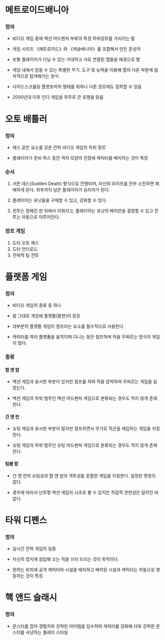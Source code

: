 # 메트로이드배니아

### 정의

*  비디오 게임 중에 액션 어드벤처 부류의 특정 하위장르를 가리키는 말


* 게임 시리즈 《메트로이드》와 《캐슬배니아》를 조합해서 만든 혼성어

* 보통 플레이어가 다닐 수 있는 거대하고 서로 연결된 맵들을 배경으로 함

* 게임 내에서 얻을 수 있는 특별한 무기, 도구 및 능력을 이용해 맵의 다른 부분에 점차적으로 탐색해가는 방식

* 사이드스크롤링 플랫포머의 형태를 취하나 다른 장르에도 접목할 수 있음

* 2000년대 이후 인디 게임을 위주로 큰 유행을 탔음

# 오토 배틀러

### 정의
*  체스 같은 요소를 갖춘 전략 비디오 게임의 하위 장르

* 플레이어가 준비 파스 동안 격자 모양의 전장에 캐릭터를 배치하는 것이 특징

### 순서
1. 서든 데스(Sudden Death) 형식으로 진행되며, 자신의 라이프를 전부 소진하면 패배하게 된다. 최후까지 남은 플레이어가 승리자가 된다.

2. 플레이어는 유닛들을 구매할 수 있고, 강화할 수 있다.

3. 전투는 정해진 판 위에서 이뤄지고, 플레이어는 유닛의 배치만을 결정할 수 있고 전투는 자동으로 이루어진다.

### 장르 게임
1. 도타 오토 체스
2. 도타 언더로드
3. 전략적 팀 전투


# 플랫폼 게임
### 정의

* 비디오 게임의 종류 중 하나

*  말 그대로 게임에 플랫폼(발판)이 등장

*  대부분의 플랫폼 게임이 점프라는 요소를 필수적으로 사용한다. 

*  캐릭터를 여러 플랫폼을 움직이며 다니는 동안 점프하며 적을 무찌르는 방식의 게임이 많다.

### 종류
#### 합 앤 밥
* 액션 게임과 유사한 부분이 있지만 점프를 하여 적을 압박하며 무찌르는 게임을 일컫는다.


* 액션 게임의 하위 범주인 액션 어드벤처 게임으로 분류되는 경우도 적지 않게 존재한다.

#### 건 앤 런
* 슈팅 게임과 유사한 부분이 많지만 점프하면서 무기로 적군을 제압하는 게임을 지칭한다.


* 슈팅 게임의 하위 범주인 슈팅 어드벤처 게임으로 분류되는 경우도 적지 않게 존재한다.

#### 텀블 팝
* 건 앤 런의 슈팅성과 합 앤 밥의 격투성을 혼합한 게임을 지칭한다. 일정한 명칭이 없다.

* 경우에 따라서 난투형 액션 게임의 시초로 볼 수 있지만 직접적 관련성은 알려진 바 없다.

# 타워 디펜스
### 정의


*  실시간 전략 게임의 일종

*  자신의 영지에 침입해 오는 적을 쓰러 뜨리는 것이 목적이다. 

* 원하는 위치에 공격 캐릭터와 시설을 배치하고 배치된 시설과 캐릭터는 자동으로 행동하는 것이 특징

# 핵 앤드 슬래시

### 정의

* 몬스터를 잡아 경험치와 강력한 아이템을 입수하여 캐릭터를 강화해 더욱 강력한 몬스터를 사냥하는 플레이 스타일